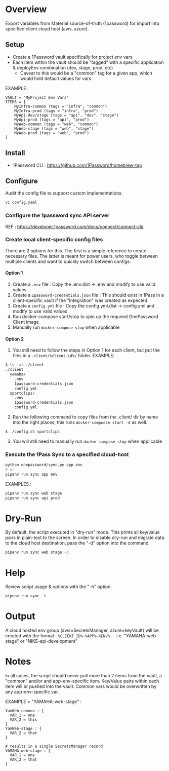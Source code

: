 # Overview 
Export variables from Material source-of-truth (1password) for import into specified client cloud host (aws, azure).

## Setup
* Create a 1Password vault specifically for project env vars
* Each item within the vault should be "tagged" with a specific application & deployEnv combination (dev, stage, prod, etc)
  * Caveat to this would be a "common" tag for a given app, which would hold default values for vars

EXAMPLE :
```
VAULT = "MyProject Env Vars"
ITEMS = [
    MyInfra-common (tags = "infra", "common")
    MyInfra-prod (tags = "infra", "prod")
    MyApi-dev/stage (tags = "api", "dev", "stage")
    MyApi-prod (tags = "api", "prod")
    MyWeb-common (tags = "web", "common")
    MyWeb-stage (tags = "web", "stage")
    MyWeb-prod (tags = "web", "prod")
]
```

## Install 
* 1Password CLI : https://github.com/1Password/homebrew-tap

## Configure 
Audit the config file to support custom implementations.
```bash
vi config.yaml
```

### Configure the 1password sync API server
REF : https://developer.1password.com/docs/connect/connect-cli/

### Create local client-specific config files
There are 2 options for this. The first is a simple reference to create necessary files.
The latter is meant for power users, who toggle between multiple clients and want to quickly switch between configs.

#### Option 1
1. Create a `.env` file : Copy the .env.dist -> .env and modify to use valid values
2. Create a `1password-credentials.json` file : This should exist in 1Pass in a client-specific vault if the "Integration" was created as expected.
3. Create a `config.yml` file : Copy the config.yml.dist -> config.yml and modify to use valid values
4. Run docker-compose start/stop to spin up the required OnePassword Client image
5. Manually run `docker-compose stop` when applicable

#### Option 2
1. You still need to follow the steps in Option 1 for each client, but put the files in a `.client/%client-id%/` folder.
EXAMPLE:
```bash
$ ls -al ./client
./client
  yamaha/
    .env
    1password-credentials.json
    config.yml
  sportclips/
    .env
    1password-credentials.json
    config.yml
```
2. Run the following command to copy files from the .client/ dir by name into the right places;
this runs `docker-compoose start -d` as well.
```bash
$ ./config.sh sportclips
```
3. You will still need to manually run `docker-compose stop` when applicable


### Execute the 1Pass Sync to a specified cloud-host
```bash
python onepassword/sync.py app env
# or
pipenv run sync app env
```
EXAMPLES :
```bash
pipenv run sync web stage
pipenv run sync api prod
```

# Dry-Run
By default, the script executed in "dry-run" mode. This prints all key/value pairs in plain-text to the screen.
In order to disable dry-run and migrate data to the cloud host destination, pass the "-d" option into the command.
```bash
pipenv run sync web stage -d
```

# Help
Review script usage & options with the "-h" option.
```bash
pipenv run sync -h
```

# Output
A cloud hosted env group (aws=SecretsManager, azure=keyVault) will be created with the format :
`%CLIENT_ID%-%APP%-%ENV%` -- i.e. "YAMAHA-web-stage" or "NIKE-api-development"

# Notes
In all cases, the script should never pull more than 2 items from the vault, a "common" and/or and app-env-specific item.
Key/Value pairs within each item will br pushed into the vault.
Common vars would be overwritten by any app-env-specific var.

EXAMPLE = "YAMAHA-web-stage" : 
```
YamWeb-common : {
  VAR_1 = one
  VAR_2 = this
}
YamWeb-stage : {
  VAR_2 = that
}

# results in a single SecretsManager record 
YAMAHA-web-stage : {
  VAR_1 = one
  VAR_2 = that
}
```
